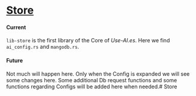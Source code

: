 # [Store]()
#### Current
`lib-store` is the first library of the Core of *Use-AI.es*. Here we find `ai_config.rs` and `mangodb.rs`.

#### Future
Not much will happen here. Only when the Config is expanded we will see some changes here. Some additional Db request
functions and some functions regarding Configs will be added here when needed.# Store
